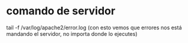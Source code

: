 # comando de servidor
tail -f /var/log/apache2/error.log   (con esto vemos que errores nos está mandando el servidor, no importa donde lo ejecutes)
